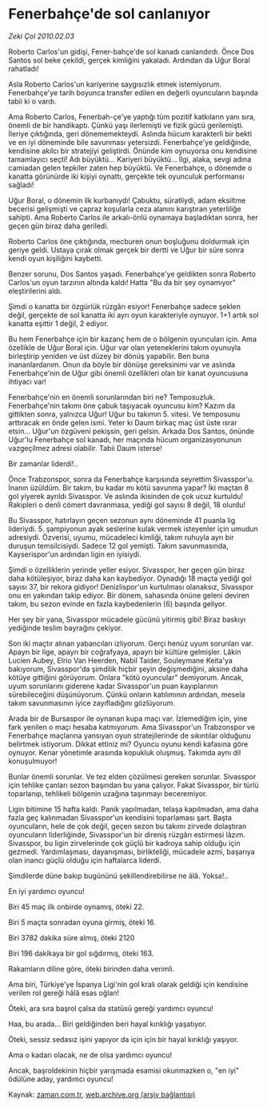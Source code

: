 # Fenerbahçe'de sol canlanıyor

*Zeki Çol 2010.02.03*

<tr><td class="metin" colspan="2" style="padding-top: 20px; padding-left: 5px; ">Roberto Carlos'un gidişi, Fener-bahçe'de sol kanadı canlandırdı. Önce Dos Santos sol beke çekildi, gerçek kimliğini yakaladı. Ardından da Uğur Boral rahatladı!</td></tr><tr><td class="metin" colspan="2" style="padding-top: 20px; padding-left: 5px; "><p>Asla Roberto Carlos'un kariyerine saygısızlık etmek istemiyorum. Fenerbahçe'ye tarih boyunca transfer edilen en değerli oyuncuların başında tabii ki o vardı.
<p>Ama Roberto Carlos, Fenerbah-çe'ye yaptığı tüm pozitif katkıların yanı sıra, önemli de bir handikaptı. Çünkü yaşı ilerlemişti ve fizik gücü gerilemişti. İleriye çıktığında, geri dönememekteydi. Aslında hücum karakterli bir bekti ve en iyi döneminde bile savunması yetersizdi. Fenerbahçe'ye geldiğinde, kendisine akılcı bir stratejiyi geliştirdi. Önünde kim oynuyorsa onu kendisine tamamlayıcı seçti! Adı büyüktü... Kariyeri büyüktü... İlgi, alaka, sevgi adına camiadan gelen tepkiler zaten hep büyüktü. Ve Fenerbahçe, o dönemde o kanatta görünürde iki kişiyi oynattı, gerçekte tek oyunculuk performansı sağladı!
<p>Uğur Boral, o dönemin ilk kurbanıydı! Çabuktu, süratliydi, adam eksiltme becerisi gelişmişti ve çapraz koşularla ceza alanını karıştıran yeterliliğe sahipti. Ama Roberto Carlos ile arkalı-önlü oynamaya başladıktan sonra, her geçen gün biraz daha geriledi.
<p>Roberto Carlos öne çıktığında, mecburen onun boşluğunu doldurmak için geriye geldi. Ustaya çırak olmak gerçek bir dertti ve Uğur bir süre sonra kendi oyun kişiliğini kaybetti.
<p>Benzer sorunu, Dos Santos yaşadı. Fenerbahçe'ye geldikten sonra Roberto Carlos'un oyun tarzının altında kaldı! Hatta "Bu da bir şey oynamıyor" eleştirilerini aldı.
<p>Şimdi o kanatta bir özgürlük rüzgârı esiyor! Fenerbahçe sadece şeklen değil, gerçekte de sol kanatta iki ayrı oyun karakteriyle oynuyor. 1+1 artık sol kanatta eşittir 1 değil, 2 ediyor. 
<p>Bu hem Fenerbahçe için bir kazanç hem de o bölgenin oyuncuları için. Ama özellikle de Uğur Boral için. Uğur var olan yeteneklerini takım oyunuyla birleştirip yeniden ve üst düzey bir dönüş yapabilir. Ben buna inananlardanım. Onun da böyle bir dönüşe gereksinimi var ve aslında Fenerbahçe'nin de Uğur gibi önemli özellikleri olan bir kanat oyuncusuna ihtiyacı var!
<p>Fenerbahçe'nin en önemli sorunlarından biri ne? Temposuzluk. Fenerbahçe'nin takımı öne çabuk taşıyacak oyuncusu kim? Kazım da gittikten sonra, yalnızca Uğur! Uğur bu takımın 5. vitesi. Ve temposunu arttıracak en önde gelen ismi. Yeter ki Daum birkaç maç üst üste ısrar etsin... Uğur'un özgüveni pekişsin, geri gelsin. Arkada Dos Santos, önünde Uğur'lu Fenerbahçe sol kanadı, her maçında hücum organizasyonunun vazgeçilmez adresi olabilir. Tabii Daum isterse!
<p>Bir zamanlar liderdi!.. 
<p>Önce Trabzonspor, sonra da Fenerbahçe karşısında seyrettim Sivasspor'u. İnanın üzüldüm. Bir takım, bu kadar mı kötü savunma yapar? İki maçtan 8 gol yiyerek ayrıldı Sivasspor. Ve aslında ikisinden de çok ucuz kurtuldu! Rakipleri o denli cömert davranmasa, yediği gol sayısı 8 değil, 18 olurdu!
<p>Bu Sivasspor, hatırlayın geçen sezonun aynı döneminde 41 puanla lig lideriydi. 5. şampiyonun ayak seslerine kulak vermek isteyenler için umudun adresiydi. Özverisi, uyumu, mücadeleci kimliği, takım ruhuyla ayrı bir duruşun temsilcisiydi. Sadece 12 gol yemişti. Takım savunmasında, Kayserispor'un ardından ligin en iyisiydi.
<p>Şimdi o özelliklerin yerinde yeller esiyor. Sivasspor, her geçen gün biraz daha kötüleşiyor, biraz daha kan kaybediyor. Oynadığı 18 maçta yediği gol sayısı 37, bir rekora gidiyor! Denizlispor'un kurtulması olanaksız, Sivasspor onu en yakından takip ediyor. Bir dönem, sahasında önüne geleni deviren takım, bu sezon evinde en fazla kaybedenlerin (6) başında geliyor.
<p>Her şey bir yana, Sivasspor mücadele gücünü yitirmiş gibi! Biraz baskıyı yediğinde teslim bayrağını çekiyor.
<p>Son iki maçtır alınan yabancıları izliyorum. Gerçi henüz uyum sorunları var. Apayrı bir lige, apayrı bir coğrafyaya, apayrı bir kültüre gelmişler. Lâkin Lucien Aubey, Elrio Van Heerden, Nabil Taider, Souleymane Keita'ya bakıyorum, Sivasspor'da şimdilik hiçbir şeyin değişmediğini, aksine daha kötüye gittiğini görüyorum. Onlara "kötü oyuncular" demiyorum. Ancak, uyum sorunlarını giderene kadar Sivasspor'un puan kayıplarının sürebileceğini düşünüyorum. Çünkü onların katılımının ardından, mesela takım savunmasının iyice zayıfladığını gözlüyorum.
<p>Arada bir de Bursaspor ile oynanan kupa maçı var. İzlemediğim için, yine fark yenilen o maçı hesaba katmıyorum. Ama Sivasspor'un Trabzonspor ve Fenerbahçe maçlarına yansıyan oyun stratejilerinde de sıkıntılar olduğunu belirtmek istiyorum. Dikkat ettiniz mi? Oyuncu oyunu kendi kafasına göre oynuyor. Kenar yönetimle arasında kopukluk oluşmuş. Takımda aynı dil konuşulmuyor!
<p>Bunlar önemli sorunlar. Ve tez elden çözülmesi gereken sorunlar. Sivasspor için tehlike çanları sezon başından bu yana çalıyor. Fakat Sivasspor, bir türlü toparlanıp, tehlikeli bölgenin uzağına taşınmayı beceremiyor.
<p>Ligin bitimine 15 hafta kaldı. Panik yapılmadan, telaşa kapılmadan, ama daha fazla geç kalınmadan Sivasspor'un kendisini toparlaması şart. Başta oyuncuların, hele de çok değil, geçen sezon bu takımı zirvede dolaştıran oyuncuların liderliğinde, Sivasspor'un bir direniş rüzgârı estirmesi lâzım. Sivasspor, bu ligin zirvelerinde çok güçlü bir kadroya sahip olduğu için gezmedi. Yardımlaşması, dayanışması, birlikteliği, mücadele azmi, başarıya olan inancı güçlü olduğu için haftalarca liderdi.
<p>Şimdilerde düne bakıp bugününü şekillendirebilirse ne âlâ. Yoksa!.. 
<p>En iyi yardımcı oyuncu!
<p>Biri 45 maç ilk onbirde oynamış, öteki 22.
<p>Biri 5 maçta sonradan oyuna girmiş, öteki 16.
<p>Biri 3782 dakika süre almış, öteki 2120
<p>Biri 196 dakikaya bir gol sığdırmış, öteki 163.
<p>Rakamların diline göre, öteki birinden daha verimli.
<p>Ama biri, Türkiye'ye İspanya Ligi'nin gol kralı olarak geldiği için kendisine verilen rol gereği hâlâ esas oğlan!
<p>Öteki, ara sıra başrol çalsa da statüsü gereği yardımcı oyuncu!
<p>Haa, bu arada... Biri geldiğinden beri hayal kırıklığı yaşatıyor.
<p>Öteki, sessiz sedasız işini yapıyor da için için bir hayal kırıklığı yaşıyor.
<p>Ama o kadarı olacak, ne de olsa yardımcı oyuncu!
<p>Ancak, başroldekinin hiçbir yarışmada esamisi okunmazken o, "en iyi" ödülüne aday, yardımcı oyuncu!<br/></p></p></p></p></p></p></p></p></p></p></p></p></p></p></p></p></p></p></p></p></p></p></p></p></p></p></p></p></p></p></td></tr>

Kaynak: [zaman.com.tr](http://zaman.com.tr/yazar.do?yazino=947518), [web.archive.org (arşiv bağlantısı)](http://web.archive.org/web/20100205045040/http://zaman.com.tr:80/yazar.do?yazino=947518)
